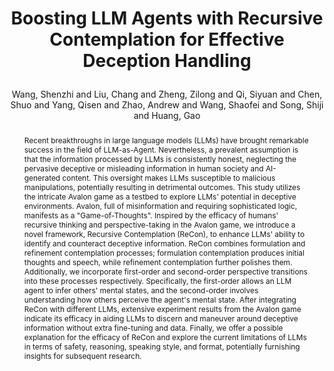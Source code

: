 ---
layout: pub
type: inproceedings
title: >
    Boosting LLM Agents with Recursive Contemplation for Effective Deception Handling
author: Wang, Shenzhi and Liu, Chang and Zheng, Zilong and Qi, Siyuan and Chen, Shuo and Yang, Qisen and Zhao, Andrew and Wang, Shaofei and Song, Shiji and Huang, Gao
year: 2024
correspondence: Zheng, Zilong and Huang, Gao
# booktitle: >
#     Findings of the Annual Meeting of the Association for Computational Linguistics: ACL-Findings
booktitle: ACL Findings
abbr: ACL'24
arxiv: >
    2310.01320
selected: false
code: https://github.com/bigai-nlco/LooGLE
abstract: >
    Recent breakthroughs in large language models (LLMs) have brought remarkable success in the field of LLM-as-Agent. Nevertheless, a prevalent assumption is that the information processed by LLMs is consistently honest, neglecting the pervasive deceptive or misleading information in human society and AI-generated content. This oversight makes LLMs susceptible to malicious manipulations, potentially resulting in detrimental outcomes. This study utilizes the intricate Avalon game as a testbed to explore LLMs' potential in deceptive environments. Avalon, full of misinformation and requiring sophisticated logic, manifests as a "Game-of-Thoughts". Inspired by the efficacy of humans' recursive thinking and perspective-taking in the Avalon game, we introduce a novel framework, Recursive Contemplation (ReCon), to enhance LLMs' ability to identify and counteract deceptive information. ReCon combines formulation and refinement contemplation processes; formulation contemplation produces initial thoughts and speech, while refinement contemplation further polishes them. Additionally, we incorporate first-order and second-order perspective transitions into these processes respectively. Specifically, the first-order allows an LLM agent to infer others' mental states, and the second-order involves understanding how others perceive the agent's mental state. After integrating ReCon with different LLMs, extensive experiment results from the Avalon game indicate its efficacy in aiding LLMs to discern and maneuver around deceptive information without extra fine-tuning and data. Finally, we offer a possible explanation for the efficacy of ReCon and explore the current limitations of LLMs in terms of safety, reasoning, speaking style, and format, potentially furnishing insights for subsequent research.
bibtex: >
    @inproceedings{wang2024avalon,
        title={Boosting LLM Agents with Recursive Contemplation for Effective Deception Handling},
        author={Wang, Shenzhi and Liu, Chang and Zheng, Zilong and Qi, Siyuan and Chen, Shuo and Yang, Qisen and Zhao, Andrew and Wang, Shaofei and Song, Shiji and Huang, Gao},
        booktitle={Findings of the Association for Computational Linguistics: ACL-Findings},
        year={2024}
    }
---